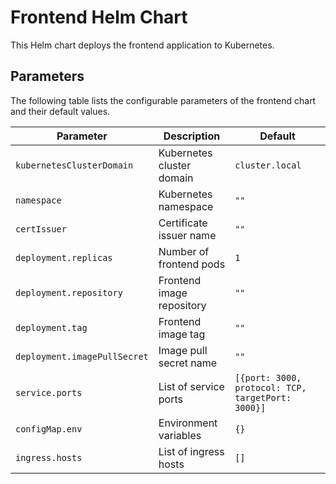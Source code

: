 # Frontend Helm Chart

This Helm chart deploys the frontend application to Kubernetes.

## Parameters

The following table lists the configurable parameters of the frontend chart and their default values.

| Parameter | Description | Default |
|-----------|-------------|---------|
| `kubernetesClusterDomain` | Kubernetes cluster domain | `cluster.local` |
| `namespace` | Kubernetes namespace | `""` |
| `certIssuer` | Certificate issuer name | `""` |
| `deployment.replicas` | Number of frontend pods | `1` |
| `deployment.repository` | Frontend image repository | `""` |
| `deployment.tag` | Frontend image tag | `""` |
| `deployment.imagePullSecret` | Image pull secret name | `""` |
| `service.ports` | List of service ports | `[{port: 3000, protocol: TCP, targetPort: 3000}]` |
| `configMap.env` | Environment variables | `{}` |
| `ingress.hosts` | List of ingress hosts | `[]` |